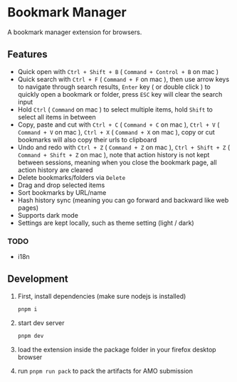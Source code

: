# Bookmark Manager

A bookmark manager extension for browsers.

## Features

- Quick open with `Ctrl + Shift + B` ( `Command + Control + B` on mac )
- Quick search with `Ctrl + F` ( `Command + F` on mac ), then use arrow keys to navigate through search results, `Enter` key ( or double click ) to quickly open a bookmark or folder, press `ESC` key will clear the search input
- Hold `Ctrl` ( `Command` on mac ) to select multiple items, hold `Shift` to select all items in between
- Copy, paste and cut with `Ctrl + C` ( `Command + C` on mac ), `Ctrl + V` ( `Command + V` on mac ), `Ctrl + X` ( `Command + X` on mac ), copy or cut bookmarks will also copy their urls to clipboard
- Undo and redo with `Ctrl + Z` ( `Command + Z` on mac ), `Ctrl + Shift + Z` ( `Command + Shift + Z` on mac ), note that action history is not kept between sessions, meaning when you close the bookmark page, all action history are cleared
- Delete bookmarks/folders via `Delete`
- Drag and drop selected items
- Sort bookmarks by URL/name
- Hash history sync (meaning you can go forward and backward like web pages)
- Supports dark mode
- Settings are kept locally, such as theme setting (light / dark)

### TODO

- i18n

## Development

1. First, install dependencies (make sure nodejs is installed)

   ```bash
   pnpm i
   ```

2. start dev server

   ```bash
   pnpm dev
   ```

3. load the extension inside the package folder in your firefox desktop browser

4. run `pnpm run pack` to pack the artifacts for AMO submission
